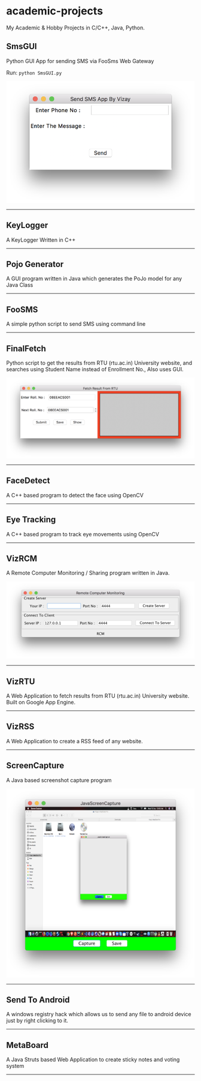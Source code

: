 academic-projects
==============

My Academic & Hobby Projects in C/C++, Java, Python.

## SmsGUI

Python GUI App for sending SMS via FooSms Web Gateway

Run: `python SmsGUI.py`

![SMS GUI](/screenshots/SmsGUI.png)

---

## KeyLogger

A KeyLogger Written in C++

---

## Pojo Generator

A GUI program written in Java which generates the PoJo model for any Java Class

---

## FooSMS

A simple python script to send SMS using command line

---

## FinalFetch

Python script to get the results from RTU (rtu.ac.in) University website, and searches using Student Name instead of Enrollment No., Also uses GUI.

![FinalFetch](/screenshots/FinalFetch.png)

---

## FaceDetect

A C++ based program to detect the face using OpenCV

---

## Eye Tracking

A C++ based program to track eye movements using OpenCV

---

## VizRCM

A Remote Computer Monitoring / Sharing program written in Java.

![VizRCM](/screenshots/VizRCM.png)

---

## VizRTU

A Web Application to fetch results from RTU (rtu.ac.in) University website. Built on Google App Engine.

---

## VizRSS

A Web Application to create a RSS feed of any website.

---

## ScreenCapture

A Java based screenshot capture program

![ScreenCapture](/screenshots/ScreenCapture.png)

---

## Send To Android

A windows registry hack which allows us to send any file to android device just by right clicking to it.

---

## MetaBoard

A Java Struts based Web Application to create sticky notes and voting system

---
